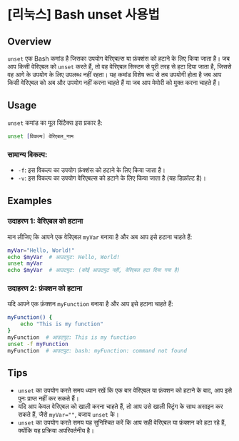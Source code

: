 # [리눅스] Bash unset 사용법

## Overview
`unset` एक Bash कमांड है जिसका उपयोग वेरिएबल्स या फ़ंक्शंस को हटाने के लिए किया जाता है। जब आप किसी वेरिएबल को `unset` करते हैं, तो वह वेरिएबल सिस्टम से पूरी तरह से हटा दिया जाता है, जिससे वह आगे के उपयोग के लिए उपलब्ध नहीं रहता। यह कमांड विशेष रूप से तब उपयोगी होता है जब आप किसी वेरिएबल को अब और उपयोग नहीं करना चाहते हैं या जब आप मेमोरी को मुक्त करना चाहते हैं।

## Usage
`unset` कमांड का मूल सिंटैक्स इस प्रकार है:

```bash
unset [विकल्प] वेरिएबल_नाम
```

### सामान्य विकल्प:
- `-f`: इस विकल्प का उपयोग फ़ंक्शंस को हटाने के लिए किया जाता है।
- `-v`: इस विकल्प का उपयोग वेरिएबल्स को हटाने के लिए किया जाता है (यह डिफ़ॉल्ट है)।

## Examples
### उदाहरण 1: वेरिएबल को हटाना
मान लीजिए कि आपने एक वेरिएबल `myVar` बनाया है और अब आप इसे हटाना चाहते हैं:

```bash
myVar="Hello, World!"
echo $myVar  # आउटपुट: Hello, World!
unset myVar
echo $myVar  # आउटपुट: (कोई आउटपुट नहीं, वेरिएबल हटा दिया गया है)
```

### उदाहरण 2: फ़ंक्शन को हटाना
यदि आपने एक फ़ंक्शन `myFunction` बनाया है और आप इसे हटाना चाहते हैं:

```bash
myFunction() {
    echo "This is my function"
}
myFunction  # आउटपुट: This is my function
unset -f myFunction
myFunction  # आउटपुट: bash: myFunction: command not found
```

## Tips
- `unset` का उपयोग करते समय ध्यान रखें कि एक बार वेरिएबल या फ़ंक्शन को हटाने के बाद, आप इसे पुनः प्राप्त नहीं कर सकते हैं।
- यदि आप केवल वेरिएबल को खाली करना चाहते हैं, तो आप उसे खाली स्ट्रिंग के साथ असाइन कर सकते हैं, जैसे `myVar=""`, बजाय `unset` के।
- `unset` का उपयोग करते समय यह सुनिश्चित करें कि आप सही वेरिएबल या फ़ंक्शन को हटा रहे हैं, क्योंकि यह प्रक्रिया अपरिवर्तनीय है।